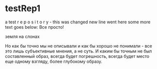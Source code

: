 # testRep1
  a test r e p o s i t o r y  -  this was changed
new line went here
some more text goes below:
Все просто!

земля на слонах

Но как бы точно мы не описывали и как бы хорошо не понимали - все это лишь субъективные мнения, а не суть. И каким бы точным не был составленный образ, всегда будет погрешность, всегда будет место еще одному взгляду, более глубокому образу.
